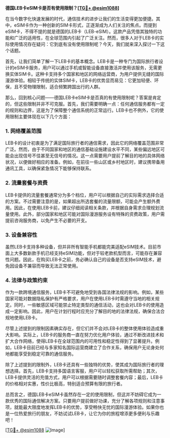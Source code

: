 **德国LEB卡eSIM卡是否有使用限制？[[TG💪+ @esim1088](https://t.me/s/esim1088)]**

在当今数字化快速发展的时代，通信技术的进步让我们的生活变得更加便捷。其中，eSIM卡作为一种创新的SIM卡形式，正逐渐成为人们关注的焦点。而提到eSIM卡，不得不提的就是德国的LEB卡（LEB-eSIM）。这款产品凭借其独特的功能和广泛的适用性，在全球范围内引起了广泛关注。然而，很多人对于LEB卡的实际使用情况存在疑问：它到底有没有使用限制呢？今天，我们就来深入探讨一下这个话题。

首先，让我们简单了解一下LEB卡的基本概念。LEB卡是一种专门为国际旅行者设计的eSIM卡服务，用户可以通过手机或智能设备直接激活并使用该服务，无需更换实体SIM卡。这种卡支持多个国家和地区的网络运营商，为用户提供无缝的国际漫游体验。相较于传统的实体SIM卡，LEB卡的优势显而易见：它更加轻便、环保，且不受物理限制，适合频繁跨国出行的人群。

那么，回到核心问题——德国LEB卡eSIM卡是否真的有使用限制呢？答案是肯定的，但这些限制并非不可克服。首先，我们需要明确一点：任何通信服务都有一定的规则和边界，这是为了保障整个通信系统的正常运行。LEB卡也不例外，它的使用限制主要体现在以下几个方面：

### 1. **网络覆盖范围**
LEB卡的设计初衷是为了满足国际旅行者的通信需求，因此它的网络覆盖范围非常广泛。然而，由于不同国家和地区的通信基础设施建设水平不同，某些偏远地区可能会出现信号不佳甚至无信号的情况。这一点需要用户提前了解目的地的具体网络状况，以便做好相应的准备。例如，在前往一些山区或乡村地区时，建议携带备用通讯工具，以确保紧急情况下能够保持联系。

### 2. **流量套餐与资费**
LEB卡提供的流量套餐通常分为多个档位，用户可以根据自己的实际需求选择合适的方案。不过需要注意的是，如果超出所选套餐的流量限额，可能会产生额外费用。因此，在使用LEB卡前，建议仔细阅读相关条款，并根据自身需求合理规划流量使用。此外，部分国家和地区可能对国际漫游服务设有特殊的资费政策，用户需提前咨询服务商，以免产生不必要的开支。

### 3. **设备兼容性**
虽然LEB卡支持多种设备，但并非所有智能手机都能完美适配eSIM技术。目前市面上大多数新款手机已经支持eSIM功能，但对于较老款机型而言，可能存在兼容性问题。因此，在购买LEB卡之前，务必确认自己的设备是否支持eSIM技术，避免因设备不兼容而导致无法正常使用。

### 4. **法律与政策约束**
作为一款跨境通信服务，LEB卡不可避免地受到各国法律法规的影响。例如，某些国家可能对数据隐私保护有严格要求，用户在使用LEB卡时需遵守当地的相关规定。同时，一些敏感区域可能禁止特定类型的通信活动，这也会对LEB卡的使用造成一定影响。因此，用户在计划行程时应充分了解目的地的法律法规，确保合法合规地使用LEB卡。

尽管上述提到的限制因素确实存在，但它们并不会对LEB卡的整体使用体验造成重大影响。实际上，LEB卡的服务商一直在努力优化用户体验，通过不断改进技术和扩大合作网络，使得LEB卡在全球范围内的可用性和稳定性得到了显著提升。例如，LEB卡目前已经与多家知名国际运营商建立了合作关系，确保用户无论身处何地都能享受到稳定可靠的通信服务。

除了上述提到的限制外，LEB卡还具有一些独特的优势，使其成为国际旅行者的理想选择。首先，LEB卡支持多国语言客服，用户可以轻松获取所需帮助；其次，LEB卡提供灵活的充值方式，用户可以根据需要随时调整套餐内容；最后，LEB卡的价格相对实惠，性价比极高，特别适合预算有限的旅行者。

总而言之，德国LEB卡eSIM卡虽然存在一定的使用限制，但这并不妨碍它成为一款优秀的国际通信解决方案。只要用户提前做好功课，充分了解各项规则和注意事项，就能最大限度地发挥LEB卡的优势，享受畅快无忧的国际漫游体验。如果你也是一位热爱旅行的朋友，不妨试试LEB卡，让它为你的旅程增添更多便利与乐趣吧！

[[TG💪+ @esim1088](https://t.me/s/esim1088) ![Image](https://i.postimg.cc/4NQfJmqS/Snipaste-2025-05-13-00-14-12.png)]